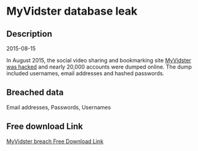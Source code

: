 # MyVidster database leak

## Description

2015-08-15

In August 2015, the social video sharing and bookmarking site <a href="https://www.reddit.com/r/pwned/comments/3h4tud/myvidstercom_hacked_1_million_member_database/" target="_blank" rel="noopener">MyVidster was hacked</a> and nearly 20,000 accounts were dumped online. The dump included usernames, email addresses and hashed passwords.

## Breached data

Email addresses, Passwords, Usernames

## Free download Link

[MyVidster breach Free Download Link](https://link-to.net/1229997/663.0389139661496/dynamic/?r=aHR0cHM6Ly93d3cubWVkaWFmaXJlLmNvbS92aWV3L1RqM3NEQVdJeGQ3bXJWei9teXZpZHN0ZXIuY29tL2ZpbGU=)